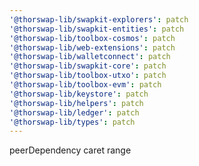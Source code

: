 ```yaml
---
'@thorswap-lib/swapkit-explorers': patch
'@thorswap-lib/swapkit-entities': patch
'@thorswap-lib/toolbox-cosmos': patch
'@thorswap-lib/web-extensions': patch
'@thorswap-lib/walletconnect': patch
'@thorswap-lib/swapkit-core': patch
'@thorswap-lib/toolbox-utxo': patch
'@thorswap-lib/toolbox-evm': patch
'@thorswap-lib/keystore': patch
'@thorswap-lib/helpers': patch
'@thorswap-lib/ledger': patch
'@thorswap-lib/types': patch
---
```


peerDependency caret range

